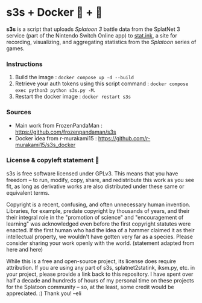 # s3s + Docker 🦑 + 🐳


**s3s** is a script that uploads _Splatoon 3_ battle data from the SplatNet 3 service (part of the Nintendo Switch Online app) to [stat.ink](https://stat.ink/), a site for recording, visualizing, and aggregating statistics from the *Splatoon* series of games.


### Instructions

1. Build the image : ```docker compose up -d --build```
2. Retrieve your auth tokens using this script command : ```docker compose exec python3 python s3s.py -M```.
3. Restart the docker image : ```docker restart s3s```


### Sources

- Main work from FrozenPandaMan : https://github.com/frozenpandaman/s3s
- Docker idea from r-murakami15 : https://github.com/r-murakami15/s3s_docker


### License & copyleft statement 🏴

s3s is free software licensed under GPLv3. This means that you have freedom – to run, modify, copy, share, and redistribute this work as you see fit, as long as derivative works are also distributed under these same or equivalent terms.

Copyright is a recent, confusing, and often unnecessary human invention. Libraries, for example, predate copyright by thousands of years, and their their integral role in the "promotion of science" and "encouragement of learning" was acknowledged even before the first copyright statutes were enacted. If the first human who had the idea of a hammer claimed it as their intellectual property, we wouldn't have gotten very far as a species. Please consider sharing your work openly with the world. (statement adapted from here and here)

While this is a free and open-source project, its license does require attribution. If you are using any part of s3s, splatnet2statink, iksm.py, etc. in your project, please provide a link back to this repository. I have spent over half a decade and hundreds of hours of my personal time on these projects for the Splatoon community – so, at the least, some credit would be appreciated. :) Thank you! –eli

